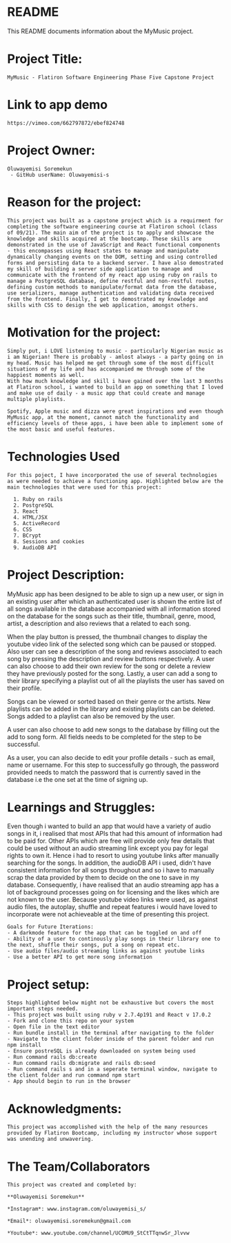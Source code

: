 # README
This README documents information about the MyMusic project.

# Project Title: 
    MyMusic - Flatiron Software Engineering Phase Five Capstone Project

# Link to app demo
    https://vimeo.com/662797872/ebef824748

# Project Owner: 
    Oluwayemisi Soremekun 
     - GitHub userName: Oluwayemisi-s

# Reason for the project:
    This project was built as a capstone project which is a requirment for completing the software engineering course at Flatiron school (class of 09/21). The main aim of the project is to apply and showcase the knowledge and skills acquired at the bootcamp. These skills are demonstrated in the use of JavaScript and React functional components - this encompasses using React states to manage and manipulate dynamically changing events on the DOM, setting and using controlled forms and persisting data to a backend server. I have also demostrated my skill of building a server side application to manage and communicate with the frontend of my react app using ruby on rails to manage a PostgreSQL database, define restful and non-restful routes, defining custom methods to manipulate/format data from the database, use serializers, manage authentication and validating data received from the frontend. Finally, I get to demostrated my knowledge and skills with CSS to design the web application, amongst others.

# Motivation for the project: 
    Simply put, i LOVE listening to music - particularly Nigerian music as i am Nigerian! There is probably - amlost always - a party going on in my head. Music has helped me get through some of the most difficult situations of my life and has accompanied me through some of the happiest moments as well. 
    With how much knowledge and skill i have gained over the last 3 months at Flatiron school, i wanted to build an app on something that I loved and make use of daily - a music app that could create and manage multiple playlists.

    Spotify, Apple music and dizza were great inspirations and even though MyMusic app, at the moment, cannot match the functionality and efficiency levels of these apps, i have been able to implement some of the most basic and useful features.

  # Technologies Used
    For this poject, I have incorporated the use of several technologies as were needed to achieve a functioning app. Highlighted below are the main technologies that were used for this project:

      1. Ruby on rails
      2. PostgreSQL
      3. React
      4. HTML/JSX
      5. ActiveRecord
      6. CSS
      7. BCrypt
      8. Sessions and cookies
      9. AudioDB API
      

# Project Description: 
   MyMusic app has been designed to be able to sign up a new user, or sign in an existing user after which an authenticated user is shown the entire list of all songs available in the database accompanied with all information stored on the database for the songs such as their title, thumbnail, genre, mood, artist, a description and also reviews that a related to each song.

   When the play button is pressed, the thumbnail changes to display the youtube video link of the selected song which can be paused or stopped. Also user can see a description of the song and reviews associated to each song by pressing the description and review buttons respectively. A user can also choose to add their own review for the song or delete a review they have previously posted for the song. Lastly, a user can add a song to their library specifying a playlist out of all the playlists the user has saved on their profile.

   Songs can be viewed or sorted based on their genre or the artists. New playlists can be added in the library and existing playlists can be deleted. Songs added to a playlist can also be removed by the user.

   A user can also choose to add new songs to the database by filling out the add to song form. All fields needs to be completed for the step to be successful. 

   As a user, you can also decide to edit your profile details - such as email, name or username. For this step to successfully go through, the password provided needs to match the password that is currently saved in the database i.e the one set at the time of signing up.

# Learnings and Struggles:
   Even though i wanted to build an app that would have a variety of audio songs in it, i realised that most APIs that had this amount of information had to be paid for. Other APIs which are free will provide only few details that could be used without an audio streaming link except you pay for legal rights to own it. Hence i had to resort to using youtube links after manually searching for the songs. In addition, the audioDB API i used, didn't have consistent information for all songs throughout and so i have to manually scrap the data provided by them to decide on the one to save in my database. Consequently, i have realised that an audio streaming app has a lot of background processes going on for licensing and the likes which are not known to the user.
   Because youtube video links were used, as against audio files, the autoplay, shuffle and repeat features i would have loved to incorporate were not achieveable at the time of presenting this project. 

    Goals for Future Iterations:
    - A darkmode feature for the app that can be toggled on and off
    - Ability of a user to continously play songs in their library one to the next, shuffle their songs, put a song on repeat etc.
    - Use audio files/audio streaming links as against youtube links
    - Use a better API to get more song information 

# Project setup:
    Steps highlighted below might not be exhaustive but covers the most important steps needed.
    - This project was built using ruby v 2.7.4p191 and React v 17.0.2
    - Fork and clone this repo on your system
    - Open file in the text editor
    - Run bundle install in the terminal after navigating to the folder
    - Navigate to the client folder inside of the parent folder and run npm install
    - Ensure postreSQL is already downloaded on system being used
    - Run command rails db:create
    - Run command rails db:migrate and rails db:seed
    - Run command rails s and in a seperate terminal window, navigate to the client folder and run command npm start
    - App should begin to run in the browser

# Acknowledgments:
    This project was accomplished with the help of the many resources provided by Flatiron Bootcamp, including my instructor whose support was unending and unwavering. 

# The Team/Collaborators

    This project was created and completed by:

    **Oluwayemisi Soremekun**

    *Instagram*: www.instagram.com/oluwayemisi_s/

    *Email*: oluwayemisi.soremekun@gmail.com

    *Youtube*: www.youtube.com/channel/UCOMU9_StCtTTqnwSr_Jlvvw




